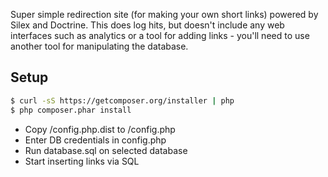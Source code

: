 Super simple redirection site (for making your own short links) powered by
Silex and Doctrine.  This does log hits, but doesn't include any web interfaces
such as analytics or a tool for adding links - you'll need to use another tool
for manipulating the database.

## Setup

``` bash
$ curl -sS https://getcomposer.org/installer | php
$ php composer.phar install
```

* Copy /config.php.dist to /config.php
* Enter DB credentials in config.php
* Run database.sql on selected database
* Start inserting links via SQL